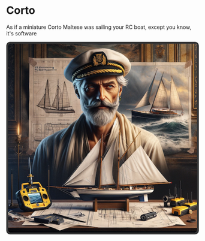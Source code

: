 # Corto
As if a miniature Corto Maltese was sailing your RC boat, except you know, it's software


<img alt="corto"  style="border: 5px solid #333;  border-radius: 10px;" src="corto.png"/>